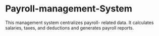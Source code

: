 # Payroll-management-System
This management system centralizes payroll- related data. It calculates salaries, taxes, and deductions and generates payroll reports.
